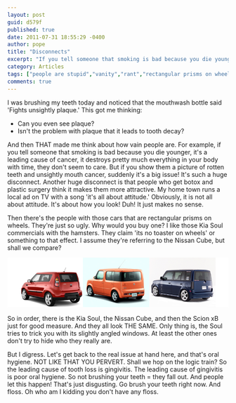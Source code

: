 ```yaml
---
layout: post
guid: d579f
published: true
date: 2011-07-31 18:55:29 -0400
author: pope
title: "Disconnects"
excerpt: "If you tell someone that smoking is bad because you die younger, it's a leading cause of cancer, it destroys pretty much everything in your body with time, they don't seem to care. But if you show them a picture of rotten teeth and unsightly mouth cancer, suddenly it's a big issue! It's such a huge disconnect. "
category: Articles
tags: ["people are stupid","vanity","rant","rectangular prisms on wheels","the scion looks like a piece of shit","go brush your teeth","floss","oral hygiene"]
comments: true 
---
```


I was brushing my teeth today and noticed that the mouthwash bottle said 'Fights unsightly plaque.' This got me thinking:

*   Can you even see plaque?
*   Isn't the problem with plaque that it leads to tooth decay?

And then THAT made me think about how vain people are. For example, if you tell someone that smoking is bad because you die younger, it's a leading cause of cancer, it destroys pretty much everything in your body with time, they don't seem to care. But if you show them a picture of rotten teeth and unsightly mouth cancer, suddenly it's a big issue! It's such a huge disconnect. Another huge disconnect is that people who get botox and plastic surgery think it makes them more attractive. My home town runs a local ad on TV with a song 'it's all about attitude.' Obviously, it is not all about attitude. It's about how you look! Duh! It just makes no sense.

Then there's the people with those cars that are rectangular prisms on wheels. They're just so ugly. Why would you buy one? I like those Kia Soul commercials with the hamsters. They claim 'its no toaster on wheels' or something to that effect. I assume they're referring to the Nissan Cube, but shall we compare?

![I'm like 90% sure these are all the same vehicle.](/assets/img/lol/disconnects_cars.png)

So in order, there is the Kia Soul, the Nissan Cube, and then the Scion xB just for good measure. And they all look THE SAME. Only thing is, the Soul tries to trick you with its slightly angled windows. At least the other ones don't try to hide who they really are.

But I digress. Let's get back to the real issue at hand here, and that's oral hygiene. NOT LIKE THAT YOU PERVERT. Shall we hop on the logic train? So the leading cause of tooth loss is gingivitis. The leading cause of gingivitis is poor oral hygiene. So not brushing your teeth = they fall out. And people let this happen! That's just disgusting. Go brush your teeth right now. And floss. Oh who am I kidding you don't have any floss.